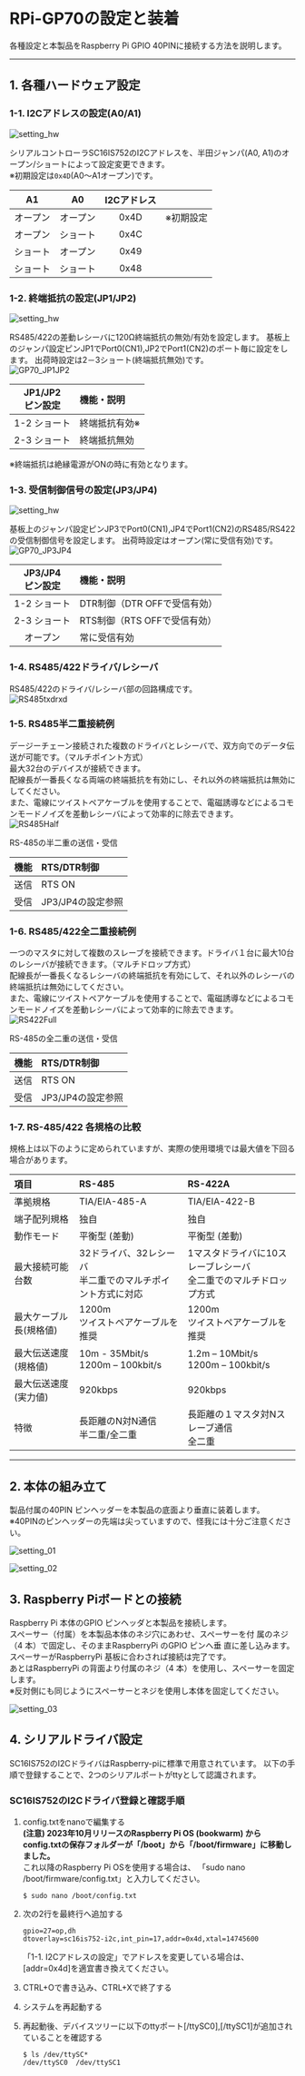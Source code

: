 # RPi-GP70の設定と装着  
各種設定と本製品をRaspberry Pi GPIO 40PINに接続する方法を説明します。  

___  
## 1. 各種ハードウェア設定

### 1-1. I2Cアドレスの設定(A0/A1)
![setting_hw](./img/setting_hw.png)  

シリアルコントローラSC16IS752のI2Cアドレスを、半田ジャンパ(A0, A1)のオープン/ショートによって設定変更できます。  
※初期設定は`0x4D`(A0～A1オープン)です。  

|A1|A0|I2Cアドレス||
|:--:|:--:|:--:|:--:|
|オープン|オープン|0x4D|※初期設定|
|オープン|ショート|0x4C||
|ショート|オープン|0x49||
|ショート|ショート|0x48||

### 1-2. 終端抵抗の設定(JP1/JP2)
![setting_hw](./img/setting_hw_jp12.png)

RS485/422の差動レシーバに120Ω終端抵抗の無効/有効を設定します。
基板上のジャンパ設定ピンJP1でPort0(CN1),JP2でPort1(CN2)のポート毎に設定をします。
出荷時設定は2－3ショート(終端抵抗無効)です。  
![GP70_JP1JP2](./img/GP70_JP1JP2.png)

|JP1/JP2<br>ピン設定|機能・説明|
|:--:|:--|
|1-2 ショート|終端抵抗有効※|  
|2-3 ショート|終端抵抗無効|  

※終端抵抗は絶縁電源がONの時に有効となります。

### 1-3. 受信制御信号の設定(JP3/JP4)  
![setting_hw](./img/setting_hw_jp34.png)

基板上のジャンパ設定ピンJP3でPort0(CN1),JP4でPort1(CN2)のRS485/RS422の受信制御信号を設定します。
出荷時設定はオープン(常に受信有効)です。
![GP70_JP3JP4](./img/GP70_JP3JP4.png)


|JP3/JP4<br>ピン設定|機能・説明|
|:--:|:--|
|1-2 ショート|DTR制御（DTR OFFで受信有効）|
|2-3 ショート|RTS制御（RTS OFFで受信有効）|
|オープン|常に受信有効|


### 1-4. RS485/422ドライバ/レシーバ  
RS485/422のドライバ/レシーバ部の回路構成です。  
![RS485txdrxd](./img/GP70txdrxd.png)  


### 1-5. RS485半二重接続例  
デージーチェーン接続された複数のドライバとレシーバで、双方向でのデータ伝送が可能です。（マルチポイント方式）  
最大32台のデバイスが接続できます。  
配線長が一番長くなる両端の終端抵抗を有効にし、それ以外の終端抵抗は無効にしてください。  
また、電線にツイストペアケーブルを使用することで、電磁誘導などによるコモンモードノイズを差動レシーバによって効率的に除去できます。  
![RS485Half](./img/RS485Half.png) 

RS-485の半二重の送信・受信

|機能|RTS/DTR制御|
|:--:|:--|
|送信|RTS ON|
|受信|JP3/JP4の設定参照|


### 1-6. RS485/422全二重接続例  
一つのマスタに対して複数のスレーブを接続できます。ドライバ１台に最大10台のレシーバが接続できます。（マルチドロップ方式）  
配線長が一番長くなるレシーバの終端抵抗を有効にして、それ以外のレシーバの終端抵抗は無効にしてください。  
また、電線にツイストペアケーブルを使用することで、電磁誘導などによるコモンモードノイズを差動レシーバによって効率的に除去できます。  
![RS422Full](./img/RS422Full.png)  

RS-485の全二重の送信・受信

|機能|RTS/DTR制御|
|:--:|:--|
|送信|RTS ON|
|受信|JP3/JP4の設定参照|


### 1-7. RS-485/422 各規格の比較  
規格上は以下のように定められていますが、実際の使用環境では最大値を下回る場合があります。  

|項目|RS-485|RS-422A|  
|:--|:--|:--|  
|準拠規格|TIA/EIA-485-A|TIA/EIA-422-B|  
|端子配列規格|独自|独自|  
|動作モード|平衡型 (差動)|平衡型 (差動)|  
|最大接続可能台数|32ドライバ、32レシーバ<br>半二重でのマルチポイント方式に対応|1マスタドライバに10スレーブレシーバ<br>全二重でのマルチドロップ方式|  
|最大ケーブル長(規格値)|1200m<br>ツイストペアケーブルを推奨|1200m<br>ツイストペアケーブルを推奨|  
|最大伝送速度(規格値)|10m - 35Mbit/s<br>1200m – 100kbit/s|1.2m – 10Mbit/s<br>1200m – 100kbit/s|  
|最大伝送速度(実力値)|920kbps|920kbps|  
|特徴|長距離のN対N通信<br>半二重/全二重|長距離の１マスタ対Nスレーブ通信<br>全二重|  
___  
## 2. 本体の組み立て  
製品付属の40PIN ピンヘッダーを本製品の底面より垂直に装着します。  
※40PINのピンヘッダーの先端は尖っていますので、怪我には十分ご注意ください。  

![setting_01](./img/setting_01.png)  

![setting_02](./img/setting_02.png)  


## 3. Raspberry Piボードとの接続  
Raspberry Pi 本体のGPIO ピンヘッダと本製品を接続します。  
スペーサー（付属）を本製品本体のネジ穴にあわせ、スペーサーを付
属のネジ（4 本）で固定し、そのままRaspberryPi のGPIO ピンへ垂
直に差し込みます。  
スペーサーがRaspberryPi 基板に合わされば接続は完了です。  
あとはRaspberryPi の背面より付属のネジ（4 本）を使用し、スペーサーを固定します。    
※反対側にも同じようにスペーサーとネジを使用し本体を固定してください。  

![setting_03](./img/setting_03.png)  


## 4. シリアルドライバ設定  
SC16IS752のI2CドライバはRaspberry-piに標準で用意されています。
以下の手順で登録することで、2つのシリアルポートがttyとして認識されます。  
### SC16IS752のI2Cドライバ登録と確認手順
1. config.txtをnanoで編集する  
   **(注意) 2023年10月リリースのRaspberry Pi OS (bookwarm) から
   config.txtの保存フォルダーが「/boot」から「/boot/firmware」に移動しました。**  
   これ以降のRaspberry Pi OSを使用する場合は、
「sudo nano /boot/firmware/config.txt」と入力してください。
  
    ```
    $ sudo nano /boot/config.txt
    ```

1. 次の2行を最終行へ追加する  
    ```
    gpio=27=op,dh
    dtoverlay=sc16is752-i2c,int_pin=17,addr=0x4d,xtal=14745600
    ```
    「1-1. I2Cアドレスの設定」でアドレスを変更している場合は、[addr=0x4d]を適宜書き換えてください。  

1. CTRL+Oで書き込み、CTRL+Xで終了する  

1. システムを再起動する

1. 再起動後、デバイスツリーに以下のttyポート[/ttySC0],[/ttySC1]が追加されていることを確認する
    ```
    $ ls /dev/ttySC*
    /dev/ttySC0  /dev/ttySC1
    ```
